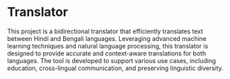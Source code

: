 # Translator
This project is a bidirectional translator that efficiently translates text between Hindi and Bengali languages. Leveraging advanced machine learning techniques and natural language processing, this translator is designed to provide accurate and context-aware translations for both languages. The tool is developed to support various use cases, including education, cross-lingual communication, and preserving linguistic diversity.
